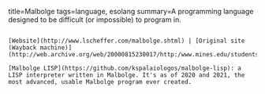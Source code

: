 title=Malbolge
tags=language, esolang
summary=A programming language designed to be difficult (or impossible) to program in.
~~~~~~

[Website](http://www.lscheffer.com/malbolge.shtml) | [Original site (Wayback machine)](http://web.archive.org/web/20000815230017/http:/www.mines.edu/students/b/bolmstea/malbolge/)

[Malbolge LISP](https://github.com/kspalaiologos/malbolge-lisp): a LISP interpreter written in Malbolge. It's as of 2020 and 2021, the most advanced, usable Malbolge program ever created.

